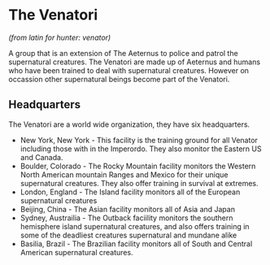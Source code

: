 # The Venatori
_(from latin for hunter: venator)_

A group that is an extension of The Aeternus to police and patrol the supernatural creatures.  The Venatori are made up of Aeternus and humans who have been trained to deal with supernatural creatures.  However on occassion other supernatural beings become part of the Venatori.


## Headquarters
The Venatori are a world wide organization, they have six headquarters. 

* New York, New York - This facility is the training ground for all Venator including those with in the Imperordo.  They also monitor the Eastern US and Canada.
* Boulder, Colorado - The Rocky Mountain facility monitors the Western North American mountain Ranges and Mexico for their unique supernatural creatures.  They also offer training in survival at extremes.
* London, England - The Island facility monitors all of the European supernatural creatures
* Beijing, China - The Asian facility monitors all of Asia and Japan
* Sydney, Austrailia - The Outback faciility monitors the southern hemisphere island supernatural creatures, and also offers training in some of the deadliest creatures supernatural and mundane alike
* Basilia, Brazil - The Brazilian facility monitors all of South and Central American supernatural creatures.
 
